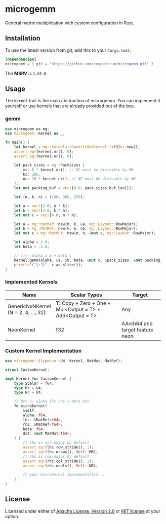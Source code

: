 # microgemm

General matrix multiplication with custom configuration in Rust.

## Installation

To use the latest version from git, add this to your `Cargo.toml`:
```toml
[dependencies]
microgemm = { git = "https://github.com/cospectrum/microgemm.git" }
```

The **MSRV** is `1.65.0`

## Usage

The `Kernel` trait is the main abstraction of microgemm.
You can implement it yourself or use kernels that are already provided out of the box.

### gemm

```rs
use microgemm as mg;
use microgemm::Kernel as _;

fn main() {
    let kernel = mg::kernels::Generic8x8Kernel::<f32>::new();
    assert_eq!(kernel.mr(), 8);
    assert_eq!(kernel.nr(), 8);

    let pack_sizes = mg::PackSizes {
        mc: 5 * kernel.mr(), // MC must be divisible by MR
        kc: 380,
        nc: 10 * kernel.nr(), // NC must be divisible by NR
    };
    let mut packing_buf = vec![0.0; pack_sizes.buf_len()];

    let (m, k, n) = (100, 380, 250);

    let a = vec![2.0; m * k];
    let b = vec![3.0; k * n];
    let mut c = vec![4.0; m * n];

    let a = mg::MatRef::new(m, k, &a, mg::Layout::RowMajor);
    let b = mg::MatRef::new(k, n, &b, mg::Layout::RowMajor);
    let mut c = mg::MatMut::new(m, n, &mut c, mg::Layout::RowMajor);

    let alpha = 2.0;
    let beta = -3.0;

    // c <- alpha a b + beta c
    kernel.gemm(alpha, &a, &b, beta, &mut c, &pack_sizes, &mut packing_buf);
    println!("{:?}", c.as_slice());
}
```

### Implemented Kernels

| Name | Scalar Types | Target |
| ---- | ------------ | ------ |
| GenericNxNKernel <br> (N = 2, 4, ..., 32) | T: Copy + Zero + One + Mul<Output = T> + Add<Output = T> | Any |
| NeonKernel | f32 | AArch64 and target feature neon |

### Custom Kernel Implementation

```rs
use microgemm::{typenum::U4, Kernel, MatMut, MatRef};

struct CustomKernel;

impl Kernel for CustomKernel {
    type Scalar = f64;
    type Mr = U4;
    type Nr = U4;

    // dst <- alpha lhs rhs + beta dst
    fn microkernel(
        &self,
        alpha: f64,
        lhs: &MatRef<f64>,
        rhs: &MatRef<f64>,
        beta: f64,
        dst: &mut MatMut<f64>,
    ) {
        // lhs is col-major by default
        assert_eq!(lhs.row_stride(), 1);
        assert_eq!(lhs.nrows(), Self::MR);
        // rhs is row-major by default
        assert_eq!(rhs.col_stride(), 1);
        assert_eq!(rhs.ncols(), Self::NR);

        // your microkernel implementation...
    }
}
```

## License
Licensed under either of [Apache License, Version 2.0](LICENSE-APACHE) or
[MIT license](LICENSE-MIT) at your option.

